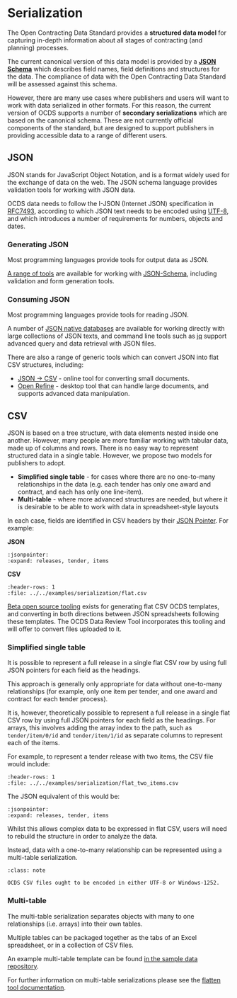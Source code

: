 # Serialization

The Open Contracting Data Standard provides a **structured data model** for capturing in-depth information about all stages of contracting (and planning) processes.

The current canonical version of this data model is provided by a **[JSON Schema](../../schema/release)** which describes field names, field definitions and structures for the data. The compliance of data with the Open Contracting Data Standard will be assessed against this schema.

However, there are many use cases where publishers and users will want to work with data serialized in other formats. For this reason, the current version of OCDS supports a number of **secondary serializations** which are based on the canonical schema. These are not currently official components of the standard, but are designed to support publishers in providing accessible data to a range of different users.

## JSON 

JSON stands for JavaScript Object Notation, and is a format widely used for the exchange of data on the web. The JSON schema language provides validation tools for working with JSON data.

OCDS data needs to follow the I-JSON (Internet JSON) specification in [RFC7493](https://tools.ietf.org/html/rfc7493), according to which JSON text needs to be encoded using [UTF-8](https://en.wikipedia.org/wiki/UTF-8), and which introduces a number of requirements for numbers, objects and dates.

### Generating JSON

Most programming languages provide tools for output data as JSON. 

[A range of tools](http://json-schema.org/implementations.html) are available for working with [JSON-Schema](http://json-schema.org/), including validation and form generation tools. 

### Consuming JSON

Most programming languages provide tools for reading JSON.

A number of [JSON native databases](https://en.wikipedia.org/wiki/NoSQL) are available for working directly with large collections of JSON texts, and command line tools such as [jq](https://stedolan.github.io/jq/) support advanced query and data retrieval with JSON files.

There are also a range of generic tools which can convert JSON into flat CSV structures, including:

* [JSON -> CSV](https://konklone.io/json/) - online tool for converting small documents.
* [Open Refine](https://openrefine.org/) - desktop tool that can handle large documents, and supports advanced data manipulation.

## CSV 

JSON is based on a tree structure, with data elements nested inside one another. However, many people are more familiar working with tabular data, made up of columns and rows. There is no easy way to represent structured data in a single table. However, we propose two models for publishers to adopt. 

* **Simplified single table** - for cases where there are no one-to-many relationships in the data (e.g. each tender has only one award and contract, and each has only one line-item).
* **Multi-table** - where more advanced structures are needed, but where it is desirable to be able to work with data in spreadsheet-style layouts

In each case, fields are identified in CSV headers by their [JSON Pointer](https://tools.ietf.org/html/rfc6901). For example:

**JSON**

```{jsoninclude} ../../examples/serialization/flat.json
:jsonpointer:
:expand: releases, tender, items
```

**CSV**

```{csv-table-no-translate}
:header-rows: 1
:file: ../../examples/serialization/flat.csv
```

[Beta open source tooling](https://flatten-tool.readthedocs.io/en/latest/usage-ocds/) exists for generating flat CSV OCDS templates, and converting in both directions between JSON spreadsheets following these templates. The OCDS Data Review Tool incorporates this tooling and will offer to convert files uploaded to it.

### Simplified single table 

It is possible to represent a full release in a single flat CSV row by using full JSON pointers for each field as the headings. 

This approach is generally only appropriate for data without one-to-many relationships (for example, only one item per tender, and one award and contract for each tender process).

It is, however, theoretically possible to represent a full release in a single flat CSV row by using full JSON pointers for each field as the headings. For arrays, this involves adding the array index to the path, such as `tender/item/0/id` and `tender/item/1/id` as separate columns to represent each of the items. 

For example, to represent a tender release with two items, the CSV file would include:

```{csv-table-no-translate}
:header-rows: 1
:file: ../../examples/serialization/flat_two_items.csv
```

The JSON equivalent of this would be:

```{jsoninclude} ../../examples/serialization/flat_two_items.json
:jsonpointer:
:expand: releases, tender, items
```

Whilst this allows complex data to be expressed in flat CSV, users will need to rebuild the structure in order to analyze the data.

Instead, data with a one-to-many relationship can be represented using a multi-table serialization. 

```{admonition} CSV encoding
:class: note

OCDS CSV files ought to be encoded in either UTF-8 or Windows-1252.
```

### Multi-table

The multi-table serialization separates  objects with many to one relationships (i.e. arrays) into their own tables. 

Multiple tables can be packaged together as the tabs of an Excel spreadsheet, or in a collection of CSV files.  

An example multi-table template can be found [in the sample data repository](https://github.com/open-contracting/sample-data/tree/main/flat-template).

For further information on multi-table serializations please see the [flatten tool documentation](https://flatten-tool.readthedocs.io/en/latest/).
